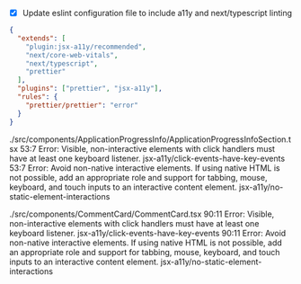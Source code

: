 - [x] Update eslint configuration file to include a11y and next/typescript linting

```json
{
  "extends": [
    "plugin:jsx-a11y/recommended",
    "next/core-web-vitals",
    "next/typescript",
    "prettier"
  ],
  "plugins": ["prettier", "jsx-a11y"],
  "rules": {
    "prettier/prettier": "error"
  }
}
```

./src/components/ApplicationProgressInfo/ApplicationProgressInfoSection.tsx
53:7 Error: Visible, non-interactive elements with click handlers must have at least one keyboard listener. jsx-a11y/click-events-have-key-events
53:7 Error: Avoid non-native interactive elements. If using native HTML is not possible, add an appropriate role and support for tabbing, mouse, keyboard, and touch inputs to an interactive content element. jsx-a11y/no-static-element-interactions

./src/components/CommentCard/CommentCard.tsx
90:11 Error: Visible, non-interactive elements with click handlers must have at least one keyboard listener. jsx-a11y/click-events-have-key-events
90:11 Error: Avoid non-native interactive elements. If using native HTML is not possible, add an appropriate role and support for tabbing, mouse, keyboard, and touch inputs to an interactive content element. jsx-a11y/no-static-element-interactions
